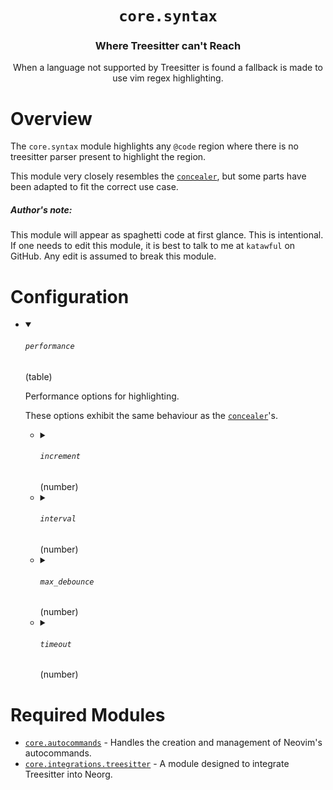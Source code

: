 <div align="center">

# `core.syntax`

### Where Treesitter can't Reach

When a language not supported by Treesitter is found a fallback is made to use vim regex highlighting.



</div>

# Overview

The `core.syntax` module highlights any `@code` region where there is no treesitter parser present
to highlight the region.

This module very closely resembles the [`concealer`](https://github.com/nvim-neorg/neorg/wiki/Concealer), but some parts have been
adapted to fit the correct use case.

##### Author's note:

This module will appear as spaghetti code at first glance. This is intentional.
If one needs to edit this module, it is best to talk to me at `katawful` on GitHub.
Any edit is assumed to break this module.

# Configuration

* <details open>
  
  <summary><h6><code>performance</h6></code> (table)</summary>
  
  <div>
  
  Performance options for highlighting.
  
  These options exhibit the same behaviour as the [`concealer`](https://github.com/nvim-neorg/neorg/wiki/Concealer)'s.
  
  </div>
  
  
  * <details>
    
    <summary><h6><code>increment</h6></code> (number)</summary>
    
    <div>
    
    How many lines each "chunk" of a file should take up.
    
    When the size of the buffer is greater than this value,
    the buffer is then broken up into equal chunks and operations
    are done individually on those chunks.
    
    </div>
    
    ```lua
    1250
    ```
    
    </details>
  * <details>
    
    <summary><h6><code>interval</h6></code> (number)</summary>
    
    <div>
    
    How long the syntax module should wait before starting to conceal
    a new chunk.
    
    </div>
    
    ```lua
    500
    ```
    
    </details>
  * <details>
    
    <summary><h6><code>max_debounce</h6></code> (number)</summary>
    
    <div>
    
    The maximum amount of recalculations that take place at a single time.
    More operations than this count will be dropped.
    
    Especially useful when e.g. holding down `x` in a buffer, forcing
    hundreds of recalculations at a time.
    
    </div>
    
    ```lua
    5
    ```
    
    </details>
  * <details>
    
    <summary><h6><code>timeout</h6></code> (number)</summary>
    
    <div>
    
    How long the syntax module should wait before starting to conceal
    the buffer.
    
    </div>
    
    ```lua
    0
    ```
    
    </details>
  
  
  </details>


# Required Modules

- [`core.autocommands`](https://github.com/nvim-neorg/neorg/wiki/Autocommands) - Handles the creation and management of Neovim's autocommands.
- [`core.integrations.treesitter`](https://github.com/nvim-neorg/neorg/wiki/Treesitter-Integration) - A module designed to integrate Treesitter into Neorg.


